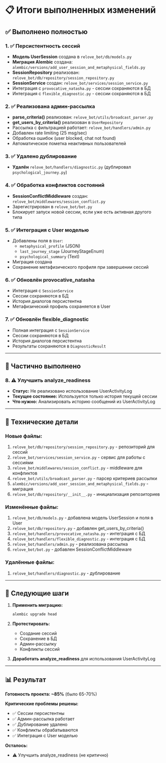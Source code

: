 # 📋 Итоги выполненных изменений

## ✅ Выполнено полностью

### 1. ✅ Персистентность сессий
- **Модель UserSession** создана в `relove_bot/db/models.py`
- **Миграция Alembic** создана: `alembic/versions/add_user_session_and_metaphysical_fields.py`
- **SessionRepository** реализован: `relove_bot/db/repository/session_repository.py`
- **SessionService** создан: `relove_bot/services/session_service.py`
- Интеграция с `provocative_natasha.py` - сессии сохраняются в БД
- Интеграция с `flexible_diagnostic.py` - сессии сохраняются в БД

### 2. ✅ Реализована админ-рассылка
- **parse_criteria()** реализован: `relove_bot/utils/broadcast_parser.py`
- **get_users_by_criteria()** реализован в `UserRepository`
- Рассылка с фильтрацией работает: `relove_bot/handlers/admin.py`
- Добавлен rate limiting (25 msg/sec)
- Обработка ошибок (user blocked, chat not found)
- Автоматическое пометка неактивных пользователей

### 3. ✅ Удалено дублирование
- **Удалён** `relove_bot/handlers/diagnostic.py` (дублировал `psychological_journey.py`)

### 4. ✅ Обработка конфликтов состояний
- **SessionConflictMiddleware** создан: `relove_bot/middlewares/session_conflict.py`
- Зарегистрирован в `relove_bot/bot.py`
- Блокирует запуск новой сессии, если уже есть активная другого типа

### 5. ✅ Интеграция с User моделью
- Добавлены поля в `User`:
  - `metaphysical_profile` (JSON)
  - `last_journey_stage` (JourneyStageEnum)
  - `psychological_summary` (Text)
- Миграция создана
- Сохранение метафизического профиля при завершении сессий

### 6. ✅ Обновлён provocative_natasha
- Интеграция с `SessionService`
- Сессии сохраняются в БД
- История диалогов персистентна
- Метафизический профиль сохраняется в User

### 7. ✅ Обновлён flexible_diagnostic
- Полная интеграция с `SessionService`
- Сессии сохраняются в БД
- История диалогов персистентна
- Результаты сохраняются в `DiagnosticResult`

---

## 📝 Частично выполнено

### 8. ⚠️ Улучшить analyze_readiness
- **Статус:** Не реализовано использование UserActivityLog
- **Текущее состояние:** Используется только история текущей сессии
- **Что нужно:** Анализировать историю сообщений из UserActivityLog

---

## 🔧 Технические детали

### Новые файлы:
1. `relove_bot/db/repository/session_repository.py` - репозиторий для сессий
2. `relove_bot/services/session_service.py` - сервис для работы с сессиями
3. `relove_bot/middlewares/session_conflict.py` - middleware для конфликтов
4. `relove_bot/utils/broadcast_parser.py` - парсер критериев рассылки
5. `alembic/versions/add_user_session_and_metaphysical_fields.py` - миграция
6. `relove_bot/db/repository/__init__.py` - инициализация репозиториев

### Изменённые файлы:
1. `relove_bot/db/models.py` - добавлена модель UserSession и поля в User
2. `relove_bot/db/repository.py` - добавлен get_users_by_criteria()
3. `relove_bot/handlers/provocative_natasha.py` - интеграция с БД
4. `relove_bot/handlers/flexible_diagnostic.py` - интеграция с БД
5. `relove_bot/handlers/admin.py` - реализована рассылка
6. `relove_bot/bot.py` - добавлен SessionConflictMiddleware

### Удалённые файлы:
1. `relove_bot/handlers/diagnostic.py` - дублирование

---

## 🚀 Следующие шаги

1. **Применить миграцию:**
   ```bash
   alembic upgrade head
   ```

2. **Протестировать:**
   - Создание сессий
   - Сохранение в БД
   - Админ-рассылку
   - Конфликты сессий

3. **Доработать analyze_readiness** для использования UserActivityLog

---

## 📊 Результат

**Готовность проекта: ~85%** (было 65-70%)

**Критические проблемы решены:**
- ✅ Сессии персистентны
- ✅ Админ-рассылка работает
- ✅ Дублирование удалено
- ✅ Конфликты обрабатываются
- ✅ Интеграция с User моделью

**Осталось:**
- ⚠️ Улучшить analyze_readiness (не критично)

